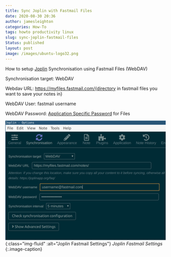 ```yaml
---
title: Sync Joplin with Fastmail Files
date: 2020-08-30 20:36
author: jamesleighton
categories: How-To
tags: howto productivity linux
slug: sync-joplin-fastmail-files
Status: published
layout: post
image: /images/ubuntu-logo32.png
---
```


How to setup [Joplin](1) Synchronisation using Fastmail Files (WebDAV)

Synchronisation target: WebDAV

Webdav URL: https://myfiles.fastmail.com/{directory in fastmail files you want to save your notes in}

WebDAV User: fastmail username

WebDAV Password: [Application Specific Password](2) for Files

![fastmail-sync-settings.png](/images/4d762a0157924da59d60ded3cec1b458.png){:class="img-fluid" :alt="Joplin Fastmail Settings"}
*Joplin Fastmail Settings*
{:.image-caption}

[1]:https://www.fastmail.com/help/clients/apppassword.html
[2]:https://joplinapp.org/
